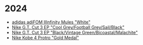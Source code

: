 # 2024

- [adidas adiFOM IIInfinity Mules "White"]()
- [Nike G.T. Cut 3 EP "Cool Grey/Football Grey/Sail/Black"]()
- [Nike G.T. Cut 3 EP "Black/Vintage Green/Bicoastal/Malachite"]()
- [Nike Kobe 4 Protro "Gold Medal"]()

